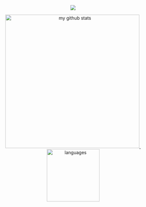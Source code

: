 <a href="#">
    <p align="center">
        <img src="https://github-profile-trophy.vercel.app/?username=shanamaid&column=8&theme=onedark"/>
    </p>
</a>

<a align="center" href="#">
    <p align="center">
    <img src="https://github-readme-stats.vercel.app/api?username=shanamaid&show_icons=true&theme=tokyonight" alt="my github stats" width="420"/>&nbsp;<img src="https://github-readme-stats.vercel.app/api/top-langs/?username=shanamaid&layout=compact&theme=tokyonight" alt="languages" height="165">
    </p>
</a>
